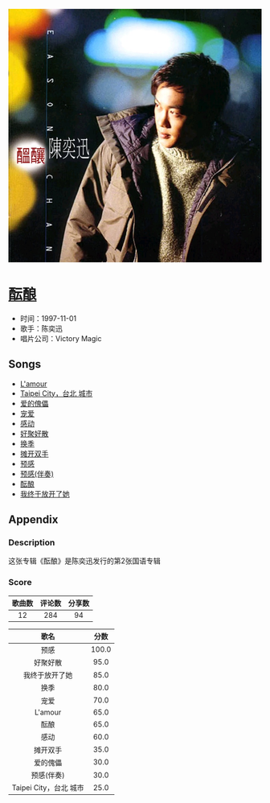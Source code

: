 <p align="center">
	<img src="imgs/酝酿.jpg" alt="album_img" />
</p>

# [酝酿](https://music.163.com/album?id=6620)

* 时间：1997-11-01
* 歌手：陈奕迅
* 唱片公司：Victory Magic
## Songs

* [L'amour](songs/l_amour_67824/README.md)
* [Taipei City，台北 城市](songs/taipei_city，台北_城市_67829/README.md)
* [爱的傀儡](songs/爱的傀儡_67805/README.md)
* [宠爱](songs/宠爱_67821/README.md)
* [感动](songs/感动_67810/README.md)
* [好聚好散](songs/好聚好散_67818/README.md)
* [换季](songs/换季_67800/README.md)
* [摊开双手](songs/摊开双手_67794/README.md)
* [预感](songs/预感_67787/README.md)
* [预感(伴奏)](songs/预感_伴奏__67834/README.md)
* [酝酿](songs/酝酿_67791/README.md)
* [我终于放开了她](songs/我终于放开了她_67815/README.md)
## Appendix

### Description

这张专辑《酝酿》是陈奕迅发行的第2张国语专辑

### Score

|歌曲数|评论数|分享数|
|:---:|:---:|:---:|
|12|284|94|

|歌名|分数|
|:---:|:---:|
|预感|100.0
|好聚好散|95.0
|我终于放开了她|85.0
|换季|80.0
|宠爱|70.0
|L'amour|65.0
|酝酿|65.0
|感动|60.0
|摊开双手|35.0
|爱的傀儡|30.0
|预感(伴奏)|30.0
|Taipei City，台北 城市|25.0
